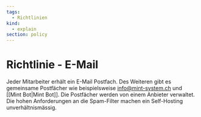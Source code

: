 ```yaml
---
tags:
  - Richtlinien
kind:
  - explain
section: policy
---
```

# Richtlinie - E-Mail

Jeder Mitarbeiter erhält ein E-Mail Postfach. Des Weiteren gibt es gemeinsame Postfächer wie beispielsweise info@mint-system.ch und [[Mint Bot|Mint Bot]]. Die Postfächer werden von einem Anbieter verwaltet. Die hohen Anforderungen an die Spam-Filter machen ein Self-Hosting unverhältnismässig.